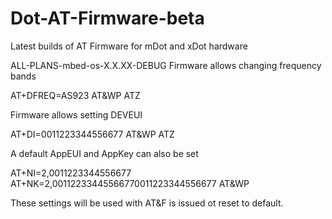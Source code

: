 # Dot-AT-Firmware-beta

Latest builds of AT Firmware for mDot and xDot hardware

ALL-PLANS-mbed-os-X.X.XX-DEBUG
Firmware allows changing frequency bands

AT+DFREQ=AS923
AT&WP
ATZ

Firmware allows setting DEVEUI

AT+DI=0011223344556677
AT&WP
ATZ

A default AppEUI and AppKey can also be set

AT+NI=2,0011223344556677
AT+NK=2,00112233445566770011223344556677
AT&WP

These settings will be used with AT&F is issued ot reset to default.


